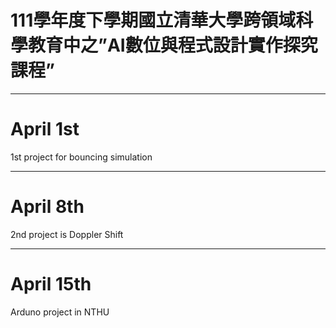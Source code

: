 # 111學年度下學期國立清華大學跨領域科學教育中之”AI數位與程式設計實作探究課程”

---
April 1st
===
1st project for bouncing simulation

---
April 8th  
===
2nd project is Doppler Shift

---
April 15th
===
Arduno project in NTHU
